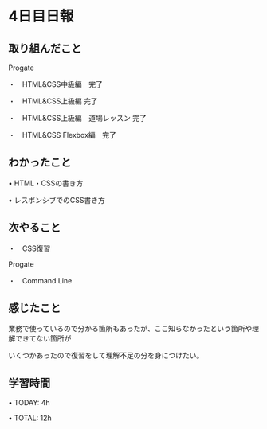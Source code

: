 # 4日目日報

## 取り組んだこと
Progate

・　HTML&CSS中級編　完了

・　HTML&CSS上級編 完了

・　HTML&CSS上級編　道場レッスン 完了

・　HTML&CSS Flexbox編　完了
## わかったこと
• HTML・CSSの書き方

• レスポンシブでのCSS書き方

## 次やること
・　CSS復習

Progate

・　Command Line

## 感じたこと
業務で使っているので分かる箇所もあったが、ここ知らなかったという箇所や理解できてない箇所が

いくつかあったので復習をして理解不足の分を身につけたい。

## 学習時間
• TODAY: 4h

• TOTAL: 12h
